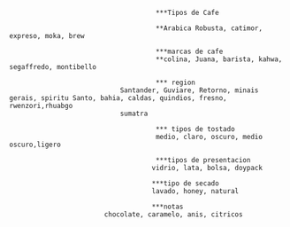                                          ***Tipos de Cafe
                                         
                                         **Arabica Robusta, catimor, expreso, moka, brew
                                         
                                         ***marcas de cafe
                                         **colina, Juana, barista, kahwa, segaffredo, montibello
                                         
                                         *** region
                                Santander, Guviare, Retorno, minais gerais, spiritu Santo, bahia, caldas, quindios, fresno, rwenzori,rhuabgo
                                sumatra
                                       
                                         *** tipos de tostado
                                         medio, claro, oscuro, medio oscuro,ligero

                                         ***tipos de presentacion
                                        vidrio, lata, bolsa, doypack
                                        
                                        ***tipo de secado
                                        lavado, honey, natural

                                        ***notas
                            chocolate, caramelo, anis, citricos


